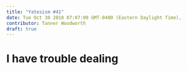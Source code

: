 ```yaml
---
title: "Yatesism #41"
date: Tue Oct 30 2018 07:07:00 GMT-0400 (Eastern Daylight Time),
contributor: Tanner Woodworth
draft: true
---
```

# I have trouble dealing
